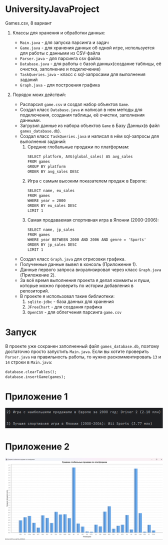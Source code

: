 # UniversityJavaProject
Games.csv, 8 вариант

1) Классы для хранения и обработки данных:
   - `Main.java` - для запуска парсинга и задач
   - `Game.java` - для хранения данных об одной игре, используется для работы с данными из CSV-файла
   - `Parser.java` - для парсинга csv файла
   - `Database.java` - для работы с базой данных(создание таблицы, её очистка, заполнение и подключение)
   - `TaskQueries.java` - класс с sql-запросами для выполнения заданий
   - `Graph.java` - для построения графика

2) Порядок моих действий:
   - Распарсил `game.csv` и создал набор объектов `Game`.
   - Создал класс `Database.java` и написал в нем методы для подключения, создания таблицы, её очистки, заполнения данными.
   - Загрузил данные из набора объектов `Game` в Базу Данных(в файл `games_database.db`).
   - Создал класс `TaskQueries.java` и написал в нём sql-запросы для выполнения заданий:
      1) Средние глобальные продажи по платформам:
         ```
         SELECT platform, AVG(global_sales) AS avg_sales
         FROM games
         GROUP BY platform
         ORDER BY avg_sales DESC
      2) Игра с самым высоким показателем продаж в Европе:
         ```
         SELECT name, eu_sales
         FROM games
         WHERE year = 2000
         ORDER BY eu_sales DESC
         LIMIT 1
      3) Самая продаваемая спортивная игра в Японии (2000-2006):
         ```
         SELECT name, jp_sales
         FROM games
         WHERE year BETWEEN 2000 AND 2006 AND genre = 'Sports'
         ORDER BY jp_sales DESC
         LIMIT 1
   - Создал класс `Graph.java` для отрисовки графика.
   - Полученные данные вывел в консоль (Приложение 1).
   - Данные первого запроса визуализировал через класс `Graph.java` (Приложение 2).
   - За всё время выполнения проекта я делал коммиты и пуши, которые можно проверить по истории добавления в репозиторий.
   - В проекте я использовал такие библиотеки:
     1) `sqlite-jdbc` - база данных для хранения
     2) `JFreeChart` - для создания графика
     3) `OpenCSV` - для облегчения парсинга `game.csv`

# Запуск 
В проекте уже сохранен заполненный файл `games_database.db`, поэтому достаточно просто запустить `Main.java`.
Если вы хотите проверить `Parser.java` на правильность работы, то нужно раскомментировать `13` и `14` строки в `Main.java`:
```
database.clearTables();
database.insertGame(games);
```

# Приложение 1
![Данные, выведенные в консоль](images/result.png)

# Приложение 2
![График средних продаж по платформам](images/chart.png)
